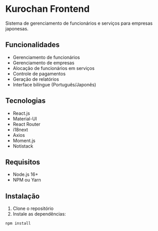 # Kurochan Frontend

Sistema de gerenciamento de funcionários e serviços para empresas japonesas.

## Funcionalidades

- Gerenciamento de funcionários
- Gerenciamento de empresas
- Alocação de funcionários em serviços
- Controle de pagamentos
- Geração de relatórios
- Interface bilíngue (Português/Japonês)

## Tecnologias

- React.js
- Material-UI
- React Router
- i18next
- Axios
- Moment.js
- Notistack

## Requisitos

- Node.js 16+
- NPM ou Yarn

## Instalação

1. Clone o repositório
2. Instale as dependências:

```bash
npm install